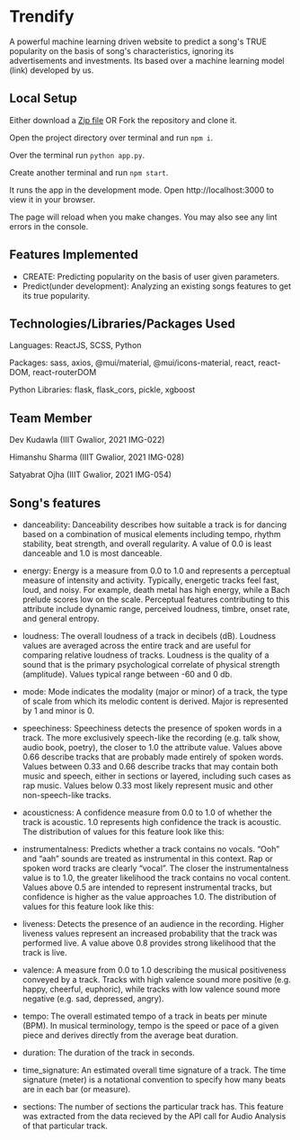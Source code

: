 # Trendify

A powerful machine learning driven website to predict a song's TRUE popularity on the basis of song's characteristics, ignoring its advertisements and investments.
Its based over a machine learning model (link) developed by us.

## Local Setup

Either download a [Zip file](https://github.com/Spotify-Hit-Pedictor/Trendify/archive/refs/heads/main.zip)
OR
Fork the repository and clone it.

Open the project directory over terminal and run `npm i`.

Over the terminal run `python app.py`.

Create another terminal and run `npm start`.

It runs the app in the development mode.
Open http://localhost:3000 to view it in your browser.

The page will reload when you make changes.
You may also see any lint errors in the console.

## Features Implemented

- CREATE: Predicting popularity on the basis of user given parameters.
- Predict(under development): Analyzing an existing songs features to get its true popularity.

## Technologies/Libraries/Packages Used

Languages: ReactJS, SCSS, Python

Packages: sass, axios, @mui/material, @mui/icons-material, react, react-DOM, react-routerDOM

Python Libraries: flask, flask_cors, pickle, xgboost

## Team Member

Dev Kudawla
(IIIT Gwalior, 2021 IMG-022)

Himanshu Sharma
(IIIT Gwalior, 2021 IMG-028)

Satyabrat Ojha
(IIIT Gwalior, 2021 IMG-054)

## Song's features

- danceability: Danceability describes how suitable a track is for dancing based on a combination of musical elements including tempo, rhythm stability, beat strength, and overall regularity. A value of 0.0 is least danceable and 1.0 is most danceable. 

- energy: Energy is a measure from 0.0 to 1.0 and represents a perceptual measure of intensity and activity. Typically, energetic tracks feel fast, loud, and noisy. For example, death metal has high energy, while a Bach prelude scores low on the scale. Perceptual features contributing to this attribute include dynamic range, perceived loudness, timbre, onset rate, and general entropy. 

- loudness: The overall loudness of a track in decibels (dB). Loudness values are averaged across the entire track and are useful for comparing relative loudness of tracks. Loudness is the quality of a sound that is the primary psychological correlate of physical strength (amplitude). Values typical range between -60 and 0 db. 
	   
- mode: Mode indicates the modality (major or minor) of a track, the type of scale from which its melodic content is derived. Major is represented by 1 and minor is 0.

- speechiness: Speechiness detects the presence of spoken words in a track. The more exclusively speech-like the recording (e.g. talk show, audio book, poetry), the closer to 1.0 the attribute value. Values above 0.66 describe tracks that are probably made entirely of spoken words. Values between 0.33 and 0.66 describe tracks that may contain both music and speech, either in sections or layered, including such cases as rap music. Values below 0.33 most likely represent music and other non-speech-like tracks. 

- acousticness: A confidence measure from 0.0 to 1.0 of whether the track is acoustic. 1.0 represents high confidence the track is acoustic. The distribution of values for this feature look like this:

- instrumentalness: Predicts whether a track contains no vocals. “Ooh” and “aah” sounds are treated as instrumental in this context. Rap or spoken word tracks are clearly “vocal”. The closer the instrumentalness value is to 1.0, the greater likelihood the track contains no vocal content. Values above 0.5 are intended to represent instrumental tracks, but confidence is higher as the value approaches 1.0. The distribution of values for this feature look like this:

- liveness: Detects the presence of an audience in the recording. Higher liveness values represent an increased probability that the track was performed live. A value above 0.8 provides strong likelihood that the track is live.

- valence: A measure from 0.0 to 1.0 describing the musical positiveness conveyed by a track. Tracks with high valence sound more positive (e.g. happy, cheerful, euphoric), while tracks with low valence sound more negative (e.g. sad, depressed, angry).

- tempo: The overall estimated tempo of a track in beats per minute (BPM). In musical terminology, tempo is the speed or pace of a given piece and derives directly from the average beat duration. 

- duration: 	The duration of the track in seconds.

- time_signature: An estimated overall time signature of a track. The time signature (meter) is a notational convention to specify how many beats are in each bar (or measure).

- sections: The number of sections the particular track has. This feature was extracted from the data recieved by the API call for Audio Analysis of that particular track.

